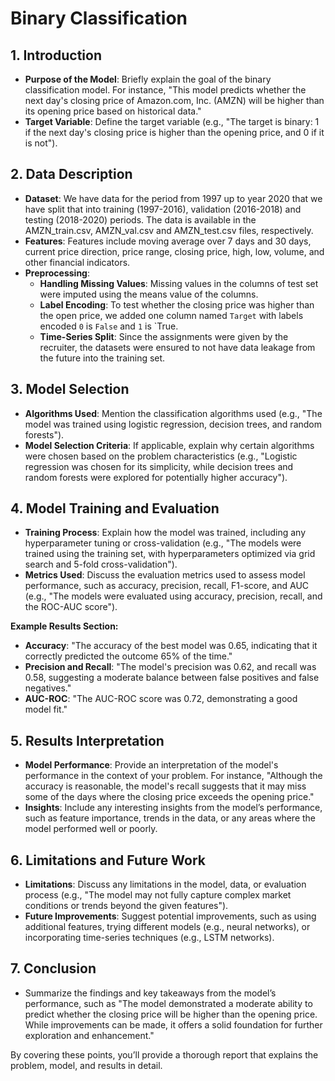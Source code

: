 # Binary Classification

## 1. **Introduction**
   - **Purpose of the Model**: Briefly explain the goal of the binary classification model. For instance, "This model predicts whether the next day's closing price of Amazon.com, Inc. (AMZN) will be higher than its opening price based on historical data."
   - **Target Variable**: Define the target variable (e.g., "The target is binary: 1 if the next day's closing price is higher than the opening price, and 0 if it is not").

## 2. **Data Description**
   - **Dataset**: We have data for the period from 1997 up to year 2020 that we have split that into training (1997-2016), validation (2016-2018) and testing (2018-2020) periods. The data is available in the AMZN_train.csv, AMZN_val.csv and AMZN_test.csv files, respectively.
   - **Features**: Features include moving average over 7 days and 30 days, current price direction, price range, closing price, high, low, volume, and other financial indicators.
   - **Preprocessing**:
     - **Handling Missing Values**: Missing values in the columns of test set were imputed using the means value of the columns.
     - **Label Encoding**: To test whether the closing price was higher than the open price, we added one column named `Target` with labels encoded `0` is `False` and `1` is `True.
     - **Time-Series Split**: Since the assignments were given by the recruiter, the datasets were ensured to not have data leakage from the future into the training set. 

## 3. **Model Selection**
   - **Algorithms Used**: Mention the classification algorithms used (e.g., "The model was trained using logistic regression, decision trees, and random forests").
   - **Model Selection Criteria**: If applicable, explain why certain algorithms were chosen based on the problem characteristics (e.g., "Logistic regression was chosen for its simplicity, while decision trees and random forests were explored for potentially higher accuracy").

## 4. **Model Training and Evaluation**
   - **Training Process**: Explain how the model was trained, including any hyperparameter tuning or cross-validation (e.g., "The models were trained using the training set, with hyperparameters optimized via grid search and 5-fold cross-validation").
   - **Metrics Used**: Discuss the evaluation metrics used to assess model performance, such as accuracy, precision, recall, F1-score, and AUC (e.g., "The models were evaluated using accuracy, precision, recall, and the ROC-AUC score").
   
   **Example Results Section:**
   - **Accuracy**: "The accuracy of the best model was 0.65, indicating that it correctly predicted the outcome 65% of the time."
   - **Precision and Recall**: "The model's precision was 0.62, and recall was 0.58, suggesting a moderate balance between false positives and false negatives."
   - **AUC-ROC**: "The AUC-ROC score was 0.72, demonstrating a good model fit."

## 5. **Results Interpretation**
   - **Model Performance**: Provide an interpretation of the model's performance in the context of your problem. For instance, "Although the accuracy is reasonable, the model's recall suggests that it may miss some of the days where the closing price exceeds the opening price."
   - **Insights**: Include any interesting insights from the model’s performance, such as feature importance, trends in the data, or any areas where the model performed well or poorly.

## 6. **Limitations and Future Work**
   - **Limitations**: Discuss any limitations in the model, data, or evaluation process (e.g., "The model may not fully capture complex market conditions or trends beyond the given features").
   - **Future Improvements**: Suggest potential improvements, such as using additional features, trying different models (e.g., neural networks), or incorporating time-series techniques (e.g., LSTM networks).

## 7. **Conclusion**
   - Summarize the findings and key takeaways from the model’s performance, such as "The model demonstrated a moderate ability to predict whether the closing price will be higher than the opening price. While improvements can be made, it offers a solid foundation for further exploration and enhancement."

By covering these points, you’ll provide a thorough report that explains the problem, model, and results in detail.
